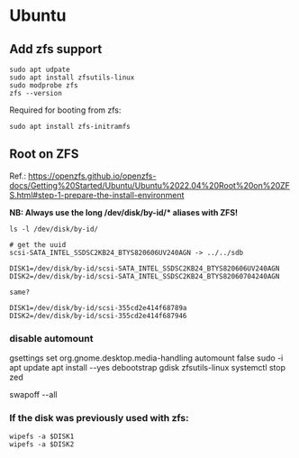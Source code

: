 # Ubuntu

## Add zfs support
```
sudo apt udpate
sudo apt install zfsutils-linux
sudo modprobe zfs
zfs --version
```

Required for booting from zfs:
```
sudo apt install zfs-initramfs
```

## Root on ZFS
Ref.: https://openzfs.github.io/openzfs-docs/Getting%20Started/Ubuntu/Ubuntu%2022.04%20Root%20on%20ZFS.html#step-1-prepare-the-install-environment

__NB: Always use the long /dev/disk/by-id/* aliases with ZFS!__
```
ls -l /dev/disk/by-id/

# get the uuid
scsi-SATA_INTEL_SSDSC2KB24_BTYS820606UV240AGN -> ../../sdb

DISK1=/dev/disk/by-id/scsi-SATA_INTEL_SSDSC2KB24_BTYS820606UV240AGN
DISK2=/dev/disk/by-id/scsi-SATA_INTEL_SSDSC2KB24_BTYS82060704240AGN

same?

DISK1=/dev/disk/by-id/scsi-355cd2e414f68789a
DISK2=/dev/disk/by-id/scsi-355cd2e414f687946
```

### disable automount
gsettings set org.gnome.desktop.media-handling automount false
sudo -i
apt update
apt install --yes debootstrap gdisk zfsutils-linux
systemctl stop zed

swapoff --all

### If the disk was previously used with zfs:
```
wipefs -a $DISK1
wipefs -a $DISK2
```



```
